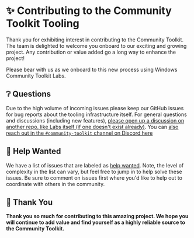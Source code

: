 # ✨ Contributing to the Community Toolkit Tooling

Thank you for exhibiting interest in contributing to the Community Toolkit. The team is delighted to welcome you onboard to our exciting and growing project. Any contribution or value added go a long way to enhance the project!

Please bear with us as we onboard to this new process using Windows Community Toolkit Labs.

## ❔ Questions <a name="question"></a>

Due to the high volume of incoming issues please keep our GitHub issues for bug reports about the tooling infrastructure itself. For general questions and discussions (including new features), [please open up a discussion on another repo, like Labs itself (if one doesn't exist already)](https://github.com/CommunityToolkit/Labs-Windows/discussions). You can [also reach out in the `#community-toolkit` channel on Discord here](https://aka.ms/wct/discord)

## 🙋 Help Wanted <a name="help"></a>

We have a list of issues that are labeled as [help wanted](https://github.com/CommunityToolkit/Tooling-Windows-Submodule/labels/help%20wanted). Note, the level of complexity in the list can vary, but feel free to jump in to help solve these issues. Be sure to comment on issues first where you'd like to help out to coordinate with others in the community.

## 💙 Thank You

**Thank you so much for contributing to this amazing project. We hope you will continue to add value and find yourself as a highly reliable source to the Community Toolkit.**
